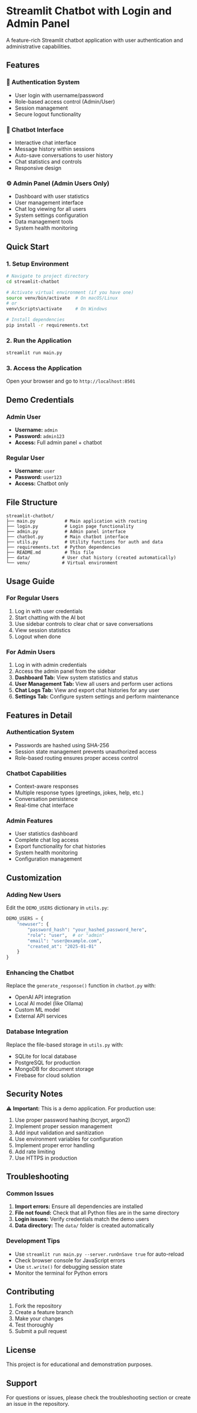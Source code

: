 # Streamlit Chatbot with Login and Admin Panel

A feature-rich Streamlit chatbot application with user authentication and administrative capabilities.

## Features

### 🔐 Authentication System
- User login with username/password
- Role-based access control (Admin/User)
- Session management
- Secure logout functionality

### 🤖 Chatbot Interface
- Interactive chat interface
- Message history within sessions
- Auto-save conversations to user history
- Chat statistics and controls
- Responsive design

### ⚙️ Admin Panel (Admin Users Only)
- Dashboard with user statistics
- User management interface
- Chat log viewing for all users
- System settings configuration
- Data management tools
- System health monitoring

## Quick Start

### 1. Setup Environment
```bash
# Navigate to project directory
cd streamlit-chatbot

# Activate virtual environment (if you have one)
source venv/bin/activate  # On macOS/Linux
# or
venv\Scripts\activate     # On Windows

# Install dependencies
pip install -r requirements.txt
```

### 2. Run the Application
```bash
streamlit run main.py
```

### 3. Access the Application
Open your browser and go to `http://localhost:8501`

## Demo Credentials

### Admin User
- **Username:** `admin`
- **Password:** `admin123`
- **Access:** Full admin panel + chatbot

### Regular User
- **Username:** `user`
- **Password:** `user123`
- **Access:** Chatbot only

## File Structure

```
streamlit-chatbot/
├── main.py           # Main application with routing
├── login.py          # Login page functionality
├── admin.py          # Admin panel interface
├── chatbot.py        # Main chatbot interface
├── utils.py          # Utility functions for auth and data
├── requirements.txt  # Python dependencies
├── README.md         # This file
├── data/            # User chat history (created automatically)
└── venv/            # Virtual environment
```

## Usage Guide

### For Regular Users
1. Log in with user credentials
2. Start chatting with the AI bot
3. Use sidebar controls to clear chat or save conversations
4. View session statistics
5. Logout when done

### For Admin Users
1. Log in with admin credentials
2. Access the admin panel from the sidebar
3. **Dashboard Tab:** View system statistics and status
4. **User Management Tab:** View all users and perform user actions
5. **Chat Logs Tab:** View and export chat histories for any user
6. **Settings Tab:** Configure system settings and perform maintenance

## Features in Detail

### Authentication System
- Passwords are hashed using SHA-256
- Session state management prevents unauthorized access
- Role-based routing ensures proper access control

### Chatbot Capabilities
- Context-aware responses
- Multiple response types (greetings, jokes, help, etc.)
- Conversation persistence
- Real-time chat interface

### Admin Features
- User statistics dashboard
- Complete chat log access
- Export functionality for chat histories
- System health monitoring
- Configuration management

## Customization

### Adding New Users
Edit the `DEMO_USERS` dictionary in `utils.py`:

```python
DEMO_USERS = {
    "newuser": {
        "password_hash": "your_hashed_password_here",
        "role": "user",  # or "admin"
        "email": "user@example.com",
        "created_at": "2025-01-01"
    }
}
```

### Enhancing the Chatbot
Replace the `generate_response()` function in `chatbot.py` with:
- OpenAI API integration
- Local AI model (like Ollama)
- Custom ML model
- External API services

### Database Integration
Replace the file-based storage in `utils.py` with:
- SQLite for local database
- PostgreSQL for production
- MongoDB for document storage
- Firebase for cloud solution

## Security Notes

⚠️ **Important:** This is a demo application. For production use:

1. Use proper password hashing (bcrypt, argon2)
2. Implement proper session management
3. Add input validation and sanitization
4. Use environment variables for configuration
5. Implement proper error handling
6. Add rate limiting
7. Use HTTPS in production

## Troubleshooting

### Common Issues

1. **Import errors:** Ensure all dependencies are installed
2. **File not found:** Check that all Python files are in the same directory
3. **Login issues:** Verify credentials match the demo users
4. **Data directory:** The `data/` folder is created automatically

### Development Tips

- Use `streamlit run main.py --server.runOnSave true` for auto-reload
- Check browser console for JavaScript errors
- Use `st.write()` for debugging session state
- Monitor the terminal for Python errors

## Contributing

1. Fork the repository
2. Create a feature branch
3. Make your changes
4. Test thoroughly
5. Submit a pull request

## License

This project is for educational and demonstration purposes.

## Support

For questions or issues, please check the troubleshooting section or create an issue in the repository.
